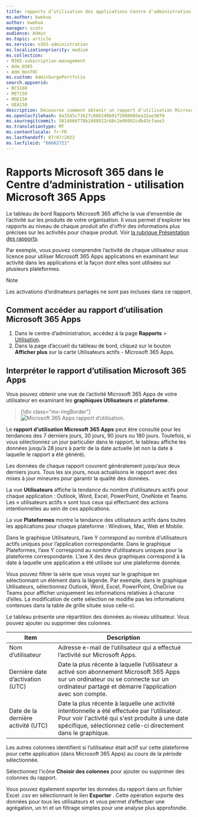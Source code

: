 ```yaml
---
title: rapports d’utilisation des applications Centre d'administration Microsoft 365
ms.author: kwekua
author: kwekua
manager: scotv
audience: Admin
ms.topic: article
ms.service: o365-administration
ms.localizationpriority: medium
ms.collection:
- M365-subscription-management
- Adm_O365
- Adm_NonTOC
ms.custom: AdminSurgePortfolio
search.appverid:
- BCS160
- MET150
- MOE150
- GEA150
description: Découvrez comment obtenir un rapport d’utilisation Microsoft 365 Apps pour voir l’activité des utilisateurs sous licence dans les applications et comment les applications sont utilisées sur plusieurs plateformes.
ms.openlocfilehash: 0a3545c71627c666249b91f2080603ea32ae30f0
ms.sourcegitcommit: 5014666778b2d48912c68c2e06992cdb43cfaee3
ms.translationtype: MT
ms.contentlocale: fr-FR
ms.lasthandoff: 07/07/2022
ms.locfileid: "66662721"
---
```

# <a name="microsoft-365-reports-in-the-admin-center---microsoft-365-apps-usage"></a>Rapports Microsoft 365 dans le Centre d’administration - utilisation Microsoft 365 Apps

Le tableau de bord Rapports Microsoft 365 affiche la vue d’ensemble de l’activité sur les produits de votre organisation. Il vous permet d'explorer les rapports au niveau de chaque produit afin d'offrir des informations plus précises sur les activités pour chaque produit. Voir [la rubrique Présentation des rapports](activity-reports.md).

Par exemple, vous pouvez comprendre l’activité de chaque utilisateur sous licence pour utiliser Microsoft 365 Apps applications en examinant leur activité dans les applications et la façon dont elles sont utilisées sur plusieurs plateformes.

> [!NOTE]
> Les activations d’ordinateurs partagés ne sont pas incluses dans ce rapport.

## <a name="how-to-get-to-the-microsoft-365-apps-usage-report"></a>Comment accéder au rapport d’utilisation Microsoft 365 Apps

1. Dans le centre d’administration, accédez à la page **Rapports** \> <a href="https://go.microsoft.com/fwlink/p/?linkid=2074756" target="_blank">Utilisation</a>. 
2. Dans la page d’accueil du tableau de bord, cliquez sur le bouton **Afficher plus** sur la carte Utilisateurs actifs - Microsoft 365 Apps.

## <a name="interpret-the-microsoft-365-apps-usage-report"></a>Interpréter le rapport d’utilisation Microsoft 365 Apps

Vous pouvez obtenir une vue de l’activité Microsoft 365 Apps de votre utilisateur en examinant les **graphiques Utilisateurs** et **plateforme**.

> [!div class="mx-imgBorder"]
> ![Microsoft 365 Apps rapport d’utilisation.](../../media/0bcf67e6-a6e4-4109-a215-369f9f20ad84.png)

Le **rapport d’utilisation Microsoft 365 Apps** peut être consulté pour les tendances des 7 derniers jours, 30 jours, 90 jours ou 180 jours. Toutefois, si vous sélectionnez un jour particulier dans le rapport, le tableau affiche les données jusqu’à 28 jours à partir de la date actuelle (et non la date à laquelle le rapport a été généré).

Les données de chaque rapport couvrent généralement jusqu’aux deux derniers jours. Tous les six jours, nous actualisons le rapport avec des mises à jour mineures pour garantir la qualité des données.

La vue **Utilisateurs** affiche la tendance du nombre d’utilisateurs actifs pour chaque application : Outlook, Word, Excel, PowerPoint, OneNote et Teams. Les « utilisateurs actifs » sont tous ceux qui effectuent des actions intentionnelles au sein de ces applications.

La vue **Plateformes** montre la tendance des utilisateurs actifs dans toutes les applications pour chaque plateforme : Windows, Mac, Web et Mobile.

Dans le graphique Utilisateurs, l’axe Y correspond au nombre d’utilisateurs actifs uniques pour l’application correspondante. Dans le graphique Plateformes, l’axe Y correspond au nombre d’utilisateurs uniques pour la plateforme correspondante. L’axe X des deux graphiques correspond à la date à laquelle une application a été utilisée sur une plateforme donnée.

Vous pouvez filtrer la série que vous voyez sur le graphique en sélectionnant un élément dans la légende. Par exemple, dans le graphique Utilisateurs, sélectionnez Outlook, Word, Excel, PowerPoint, OneDrive ou Teams pour afficher uniquement les informations relatives à chacune d’elles. La modification de cette sélection ne modifie pas les informations contenues dans la table de grille située sous celle-ci.

Le tableau présente une répartition des données au niveau utilisateur. Vous pouvez ajouter ou supprimer des colonnes.


|Item|Description|
|---|---|
|Nom d’utilisateur|Adresse e-mail de l’utilisateur qui a effectué l’activité sur Microsoft Apps.|
|Dernière date d’activation (UTC)|Date la plus récente à laquelle l’utilisateur a activé son abonnement Microsoft 365 Apps sur un ordinateur ou se connecte sur un ordinateur partagé et démarre l’application avec son compte.|
|Date de la dernière activité (UTC)|Date la plus récente à laquelle une activité intentionnelle a été effectuée par l’utilisateur. Pour voir l'activité qui s'est produite à une date spécifique, sélectionnez celle-ci directement dans le graphique.|


Les autres colonnes identifient si l’utilisateur était actif sur cette plateforme pour cette application (dans Microsoft 365 Apps) au cours de la période sélectionnée.

Sélectionnez l’icône **Choisir des colonnes** pour ajouter ou supprimer des colonnes du rapport.

Vous pouvez également exporter les données du rapport dans un fichier Excel .csv en sélectionnant le lien **Exporter** . Cette opération exporte des données pour tous les utilisateurs et vous permet d’effectuer une agrégation, un tri et un filtrage simples pour une analyse plus approfondie. 